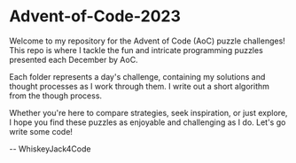 # Advent-of-Code-2023

Welcome to my repository for the Advent of Code (AoC) puzzle challenges! This repo is where I tackle the fun and intricate programming puzzles presented each December by AoC.

Each folder represents a day's challenge, containing my solutions and thought processes as I work through them. I write out a short algorithm from the though process.

Whether you're here to compare strategies, seek inspiration, or just explore, I hope you find these puzzles as enjoyable and challenging as I do. Let's go write some code!

-- WhiskeyJack4Code
